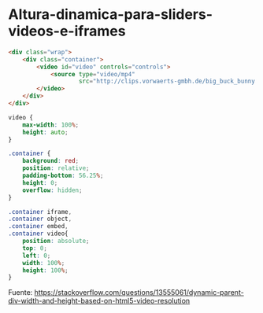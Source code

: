 # Altura-dinamica-para-sliders-videos-e-iframes


```html
<div class="wrap">
    <div class="container">
        <video id="video" controls="controls">
            <source type="video/mp4"
                    src="http://clips.vorwaerts-gmbh.de/big_buck_bunny.mp4" />
        </video>
    </div>           
</div>
```

```css
video {
    max-width: 100%;
    height: auto;
}

.container {
    background: red;
    position: relative;
    padding-bottom: 56.25%;
    height: 0;
    overflow: hidden;
}

.container iframe,  
.container object,  
.container embed,
.container video{
    position: absolute;
    top: 0;
    left: 0;
    width: 100%;
    height: 100%;
}
```

Fuente: https://stackoverflow.com/questions/13555061/dynamic-parent-div-width-and-height-based-on-html5-video-resolution
